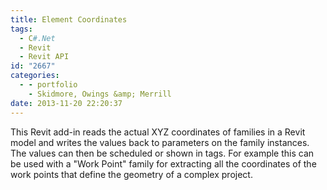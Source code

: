 ```yaml
---
title: Element Coordinates
tags:
  - C#.Net
  - Revit
  - Revit API
id: "2667"
categories:
  - - portfolio
    - Skidmore, Owings &amp; Merrill
date: 2013-11-20 22:20:37
---
```


This Revit add-in reads the actual XYZ coordinates of families in a Revit model and writes the values back to parameters on the family instances. The values can then be scheduled or shown in tags. For example this can be used with a "Work Point" family for extracting all the coordinates of the work points that define the geometry of a complex project.
